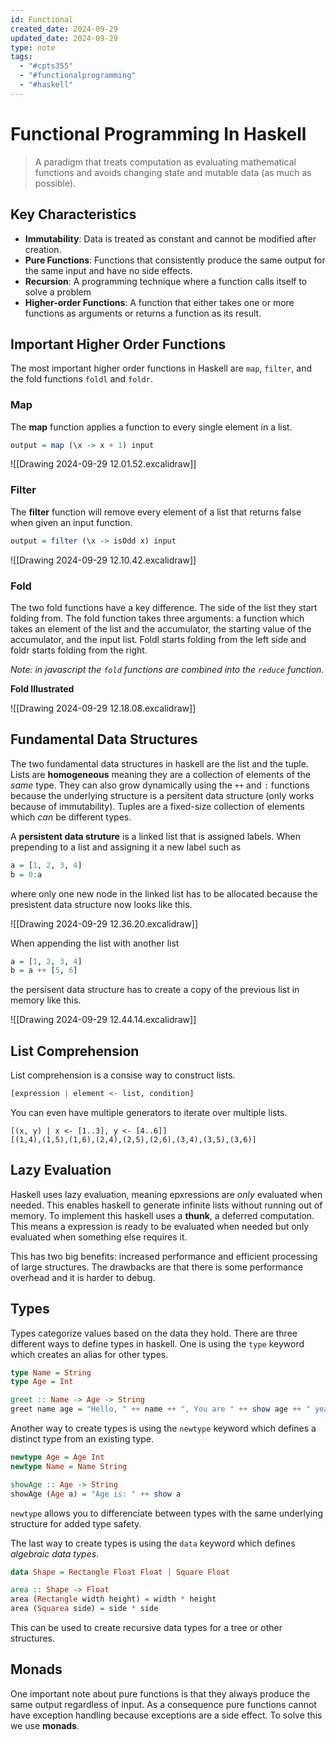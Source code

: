 ```yaml
---
id: Functional
created_date: 2024-09-29
updated_date: 2024-09-29
type: note
tags:
  - "#cpts355"
  - "#functionalprogramming"
  - "#haskell"
---
```


# Functional Programming In Haskell

> A paradigm that treats computation as evaluating mathematical functions and avoids changing state and mutable data (as much as possible).

## Key Characteristics

- **Immutability**: Data is treated as constant and cannot be modified after creation.
- **Pure Functions**: Functions that consistently produce the same output for the same input and have no side effects.
- **Recursion**: A programming technique where a function calls itself to solve a problem
- **Higher-order Functions**: A function that either takes one or more functions as arguments or returns a function as its result.

## Important Higher Order Functions

The most important higher order functions in Haskell are `map`, `filter`, and the fold functions `foldl` and `foldr`.

### Map

The **map** function applies a function to every single element in a list.

```haskell
output = map (\x -> x + 1) input
```

![[Drawing 2024-09-29 12.01.52.excalidraw]]

### Filter

The **filter** function will remove every element of a list that returns false when given an input function.

```haskell
output = filter (\x -> isOdd x) input
```

![[Drawing 2024-09-29 12.10.42.excalidraw]]

### Fold

The two fold functions have a key difference. The side of the list they start folding from. The fold function takes three arguments: a function which takes an element of the list and the accumulator, the starting value of the accumulator, and the input list. Foldl starts folding from the left side and foldr starts folding from the right.

*Note: in javascript the `fold` functions are combined into the `reduce` function.*

**Fold Illustrated**

![[Drawing 2024-09-29 12.18.08.excalidraw]]

## Fundamental Data Structures

The two fundamental data structures in haskell are the list and the tuple. Lists are **homogeneous** meaning they are a collection of elements of the *same* type. They can also grow dynamically using the `++` and `:` functions because the underlying structure is a persitent data structure (only works because of immutability). Tuples are a fixed-size collection of elements which *can* be different types.

A **persistent data struture** is a linked list that is assigned labels. When prepending to a list and assigning it a new label such as

```haskell
a = [1, 2, 3, 4]
b = 0:a
```

where only one new node in the linked list has to be allocated because the presistent data structure now looks like this.

![[Drawing 2024-09-29 12.36.20.excalidraw]]

When appending the list with another list

```haskell
a = [1, 2, 3, 4]
b = a ++ [5, 6]
```

the persisent data structure has to create a copy of the previous list in memory like this.

![[Drawing 2024-09-29 12.44.14.excalidraw]]

## List Comprehension

List comprehension is a consise way to construct lists.

```haskell
[expression | element <- list, condition]
```

You can even have multiple generators to iterate over multiple lists.

```ghci
[(x, y) | x <- [1..3], y <- [4..6]]
[(1,4),(1,5),(1,6),(2,4),(2,5),(2,6),(3,4),(3,5),(3,6)]
```

## Lazy Evaluation

Haskell uses lazy evaluation, meaning epxressions are *only* evaluated when needed. This enables haskell to generate infinite lists without running out of memory. To implement this haskell uses a **thunk**, a deferred computation. This means a expression is ready to be evaluated when needed but only evaluated when something else requires it. 

This has two big benefits: increased performance and efficient processing of large structures. The drawbacks are that there is some performance overhead and it is harder to debug.

## Types

Types categorize values based on the  data they hold. There are three different ways to define types in haskell. One is using the `type` keyword which creates an alias for other types.

```haskell
type Name = String
type Age = Int

greet :: Name -> Age -> String
greet name age = "Hello, " ++ name ++ ", You are " ++ show age ++ " years old."
```

Another way to create types is using the `newtype` keyword which defines a distinct type from an existing type.

```haskell
newtype Age = Age Int
newtype Name = Name String

showAge :: Age -> String
showAge (Age a) = "Age is: " ++ show a
```

`newtype` allows you to differenciate between types with the same underlying structure for added type safety.

The last way to create types is using the `data` keyword which defines *algebraic data types*.

```haskell
data Shape = Rectangle Float Float | Square Float

area :: Shape -> Float
area (Rectangle width height) = width * height
area (Squarea side) = side * side
```

This can be used to create recursive data types for a tree or other structures.

## Monads

One important note about pure functions is that they always produce the same output regardless of input. As a consequence pure functions cannot have exception handling because exceptions are a side effect. To solve this we use **monads**.